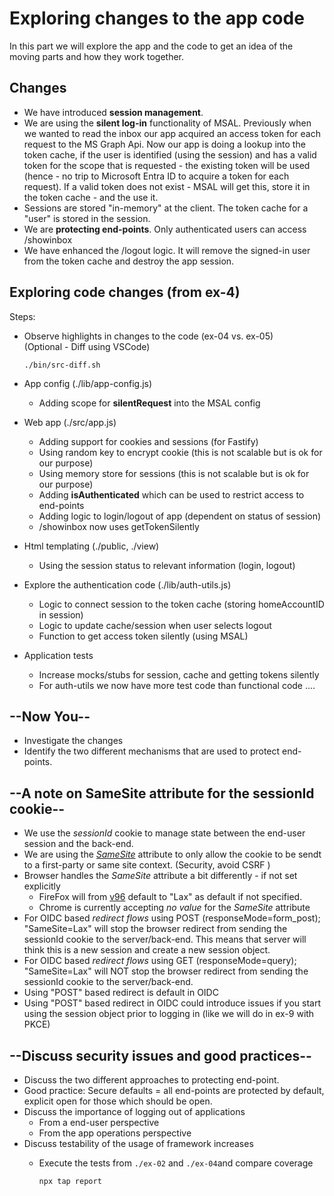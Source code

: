 # Exploring changes to the app code

In this part we will explore the app and the code to get an idea of the moving parts and how they work together.

## Changes

* We have introduced **session management**.
* We are using the **silent log-in** functionality of MSAL. Previously when we wanted to read the inbox our app acquired an access token for each request to the MS Graph Api. Now our app is doing a lookup into the token cache, if the user is identified (using the session) and has a valid token for the scope that is requested - the existing token will be used (hence - no trip to Microsoft Entra ID to acquire a token for each request). If a valid token does not exist - MSAL will get this, store it in the token cache - and the use it.
* Sessions are stored "in-memory" at the client. The token cache for a "user" is stored in the session.
* We are **protecting end-points**. Only authenticated users can access /showinbox
* We have enhanced the /logout logic. It will remove the signed-in user from the token cache and destroy the app session.

## Exploring code changes (from ex-4)

Steps:

* Observe highlights in changes to the code (ex-04 vs. ex-05)
  </br>(Optional - Diff using VSCode)

  ```shell
  ./bin/src-diff.sh
  ```

* App config (./lib/app-config.js)
  * Adding scope for **silentRequest** into the MSAL config
* Web app (./src/app.js)
  * Adding support for cookies and sessions (for Fastify)
  * Using random key to encrypt cookie (this is not scalable but is ok for our purpose)
  * Using memory store for sessions (this is not scalable but is ok for our purpose)
  * Adding **isAuthenticated** which can be used to restrict access to end-points
  * Adding logic to login/logout of app (dependent on status of session)
  * /showinbox now uses getTokenSilently
* Html templating (./public, ./view)
  * Using the session status to relevant information (login, logout)
* Explore the authentication code (./lib/auth-utils.js) 
  * Logic to connect session to the token cache (storing homeAccountID in session)
  * Logic to update cache/session when user selects logout 
  * Function to get access token silently (using MSAL)
* Application tests
  * Increase mocks/stubs for session, cache and getting tokens silently
  * For auth-utils we now have more test code than functional code ....

## --Now You--

* Investigate the changes
* Identify the two different mechanisms that are used to protect end-points.

## --A note on SameSite attribute for the sessionId cookie--

* We use the _sessionId_ cookie to manage state between the end-user session and the back-end.
* We are using the [_SameSite_](https://developer.mozilla.org/en-US/docs/Web/HTTP/Headers/Set-Cookie/SameSite) attribute to only allow the cookie to be sendt to a first-party or same site context. (Security, avoid CSRF )
* Browser handles the _SameSite_ attribute a bit differently - if not set explicitly
  * FireFox will from [v96](https://www.ghacks.net/2022/01/11/mozilla-firefox-96-0-release-here-is-what-is-new/) default to "Lax" as default if not specified.
  * Chrome is currently accepting _no value_ for the _SameSite_ attribute
* For OIDC based _redirect flows_ using POST (responseMode=form_post); "SameSite=Lax" will stop the browser redirect from sending the sessionId cookie to the server/back-end. This means that server will think this is a new session and create a new session object.
* For OIDC based _redirect flows_ using GET (responseMode=query); "SameSite=Lax" will NOT stop the browser redirect from sending the sessionId cookie to the server/back-end. 
* Using "POST" based redirect is default in OIDC
* Using "POST" based redirect in OIDC could introduce issues if you start using the session object prior to logging in (like we will do in ex-9 with PKCE)
  
## --Discuss security issues and good practices--

* Discuss the two different approaches to protecting end-point.
* Good practice: Secure defaults = all end-points are protected by default, explicit open for those which should be open.
* Discuss the importance of logging out of applications
  * From a end-user perspective
  * From the app operations perspective
* Discuss testability of the usage of framework increases
  * Execute the tests from `./ex-02` and `./ex-04`and compare coverage

    ```shell
    npx tap report
    ```
